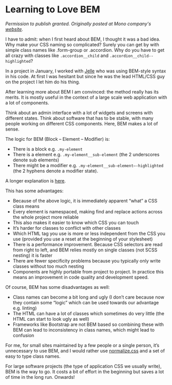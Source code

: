 # Learning to Love BEM

_Permission to publish granted. Originally posted at Mono company's [website](http://mono.company/journal/frontend/learning-to-love-bem/)._

I have to admit: when I first heard about BEM, I thought it was a bad idea. Why make your CSS naming so complicated? 
Surely you can get by with simple class names like .form-group or .accordion. Why do you have to get all crazy with classes 
like `.accordion__child` and `.accordion__child--highlighted`?

In a project in January, I worked with [Jelle](http://jelledesramaults.be/) who was using BEM-style syntax in his code. At first I was hesitant but since 
he was the lead HTML/CSS guy on the project I let him do his thing.

After learning more about BEM I am convinced: the method really has its merits. It is mostly useful in the context of a large scale web application with a lot of components.

Think about an admin interface with a lot of widgets and screens with different states. Think about software that has to be stable, with many people working on different CSS components. Here, BEM makes a lot of sense.

The logic for BEM (Block – Element – Modifier) is:

*   There is a block e.g. `.my-element`
*   There is a element e.g. `.my-element__sub-element` (the 2 underscores denote sub elements)
*   There might be a modifier e.g. `.my-element__sub-element—-highlighted` (the 2 hyphens denote a modifier state).

A longer explanation is [here](http://csswizardry.com/2013/01/mindbemding-getting-your-head-round-bem-syntax/).

This has some advantages:

*   Because of the above logic, it is immediately apparent “what” a CSS class means
*   Every element is namespaced, making find and replace actions across the whole project more reliable
*   This also makes it easier to know which CSS you can touch
*   It’s harder for classes to conflict with other classes
*   Which HTML tag you use is more or less independent from the CSS you use (provided you use a reset at the beginning of your 
stylesheet)
*   There is a performance improvement. Because CSS selectors are read from right to left, and BEM relies mostly on single 
classes (not SCSS nesting) it is faster
*   There are fewer specificity problems because you typically only write classes without too much nesting
*   Components are highly portable from project to project. In practice this means an improvement in code quality and 
development speed.

Of course, BEM has some disadvantages as well:

*   Class names can become a bit long and ugly (I don’t care because now they contain some “logic” which can be used towards 
our advantage e.g. linting)
*   The HTML can have a lot of classes which sometimes do very little (the HTML can start to look ugly as well)
*   Frameworks like Bootstrap are not BEM based so combining these with BEM can lead to inconsistency in class names, which 
might lead to confusion

For me, for small sites maintained by a few people or a single person, it’s unnecessary to use BEM, and I would rather use 
[normalize.css](http://necolas.github.io/normalize.css/) and a set of easy to type class names.

For large software projects (the type of application CSS we usually write), BEM is the way to go. It costs a bit of effort 
in the beginning but saves a lot of time in the long run. Onwards!
